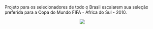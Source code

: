 Projeto para os selecionadores de todo o Brasil escalarem sua seleção preferida para a Copa do Mundo FIFA - África do Sul - 2010.
<div style="text-align: center">
    <img src="http://3.bp.blogspot.com/_ZDAHIukQS-o/TBKuxUjdpvI/AAAAAAAAAHw/F0c1-y_pDbY/s320/fifa-world-cup-2010-zakumi-mascot.jpg" />
<div>
